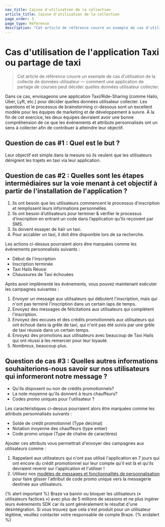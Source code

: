 ```yaml
---
nav_title: Caisse d'utilisation de la collection
article_title: Caisse d'utilisation de la collection
page_order: 3
page_type: Référence
description: "Cet article de référence couvre un exemple de cas d'utilisation de la collecte de données utilisateur — comment une application de partage de courses peut décider quelles données utilisateur collecter."
---
```


# Cas d'utilisation de l'application Taxi ou partage de taxi

> Cet article de référence couvre un exemple de cas d'utilisation de la collecte de données utilisateur — comment une application de partage de courses peut décider quelles données utilisateur collecter.


Dans ce cas, envisageons une application Taxi/Ride-Sharing (comme Hailo, Uber, Lyft, etc.) pour décider quelles données utilisateur collecter. Les questions et le processus de brainstorming ci-dessous sont un excellent modèle pour les équipes de marketing et de développement à suivre. À la fin de cet exercice, les deux équipes devraient avoir une bonne compréhension de ce que les événements et attributs personnalisés ont un sens à collecter afin de contribuer à atteindre leur objectif.

## Question de cas #1 : Quel est le but ?

Leur objectif est simple dans la mesure où ils veulent que les utilisateurs dénigrent les trajets en taxi via leur application.

## Question de cas #2 : Quelles sont les étapes intermédiaires sur la voie menant à cet objectif à partir de l'installation de l'application ?

1. Ils ont besoin que les utilisateurs commencent le processus d'inscription et remplissent leurs informations personnelles.
2. Ils ont besoin d’utilisateurs pour terminer & vérifier le processus d’inscription en entrant un code dans l’application qu’ils reçoivent par SMS.
3. Ils doivent essayer de haïr un taxi.
4. Pour accabler un taxi, il doit être disponible lors de sa recherche.

Les actions ci-dessus pourraient alors être marquées comme les événements personnalisés suivants :

- Début de l'inscription
- Inscription terminée
- Taxi Hails Réussi
- Chaussures de Taxi échouées

Après avoir implémenté les événements, vous pouvez maintenant exécuter les campagnes suivantes :

1. Envoyer un message aux utilisateurs qui débutent l'inscription, mais qui n'ont pas terminé l'inscription dans un certain laps de temps.
2. Envoyez des messages de félicitations aux utilisateurs qui complètent l'inscription.
3. Envoyez des excuses et des crédits promotionnels aux utilisateurs qui ont échoué dans la grêle de taxi, qui n'ont pas été suivis par une grêle de taxi réussie dans un certain temps.
4. Envoyez des promotions aux utilisateurs avec beaucoup de Taxi Hails qui ont réussi à les remercier pour leur loyauté.
5. Nombreux, beaucoup plus.

## Question de cas #3 : Quelles autres informations souhaiterions-nous savoir sur nos utilisateurs qui informeront notre message ?

- Qu'ils disposent ou non de crédits promotionnels?
- La note moyenne qu'ils donnent à leurs chauffeurs?
- Codes promo uniques pour l'utilisateur ?

Les caractéristiques ci-dessus pourraient alors être marquées comme les attributs personnalisés suivants :

- Solde de crédit promotionnel (Type décimal)
- Notation moyenne des chauffeurs (type entier)
- Code promo unique (Type de chaîne de caractères)

Ajouter ces attributs vous permettrait d'envoyer des campagnes aux utilisateurs comme :

1. Rappelant aux utilisateurs qui n'ont pas utilisé l'application en 7 jours qui ont encore du crédit promotionnel sur leur compte qu'il est là et qu'ils devraient revenir sur l'application et l'utiliser !
2. Utilisez nos [modèles de messages et fonctionnalités de personnalisation][13] pour faire glisser l'attribut de code promo unique vers la messagerie destinée aux utilisateurs.


{% alert important %}
Braze va bannir ou bloquer les utilisateurs (« utilisateurs factices ») avec plus de 5 millions de sessions et ne plus ingérer leurs événements SDK car ils sont généralement le résultat d'une désintégration. Si vous trouvez que cela s'est produit pour un utilisateur légitime, veuillez contacter votre responsable de compte Braze.
{% endalert %}

[13]: {{site.baseurl}}/user_guide/personalization_and_dynamic_content/overview/#personalized-messaging
